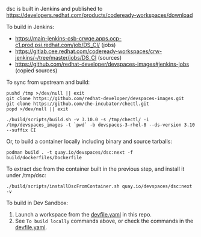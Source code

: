 dsc is built in Jenkins and published to https://developers.redhat.com/products/codeready-workspaces/download

To build in Jenkins:

* https://main-jenkins-csb-crwqe.apps.ocp-c1.prod.psi.redhat.com/job/DS_CI/ (jobs)
* https://gitlab.cee.redhat.com/codeready-workspaces/crw-jenkins/-/tree/master/jobs/DS_CI (sources)
* https://github.com/redhat-developer/devspaces-images#jenkins-jobs (copied sources)

To sync from upstream and build:

```
pushd /tmp >/dev/null || exit
git clone https://github.com/redhat-developer/devspaces-images.git
git clone https://github.com/che-incubator/chectl.git
popd >/dev/null || exit

./build/scripts/build.sh -v 3.10.0 -s /tmp/chectl/ -i /tmp/devspaces_images -t `pwd` -b devspaces-3-rhel-8 --ds-version 3.10 --suffix CI
```

Or, to build a container locally including binary and source tarballs:

```
podman build . -t quay.io/devspaces/dsc:next -f build/dockerfiles/Dockerfile 
```

To extract dsc from the container built in the previous step, and install it under /tmp/dsc:

```
./build/scripts/installDscFromContainer.sh quay.io/devspaces/dsc:next -v
```

To build in Dev Sandbox:

1. Launch a workspace from the [devfile.yaml](devfile.yaml) in this repo.
2. See `To build locally` commands above, or check the commands in the [devfile.yaml](devfile.yaml).

